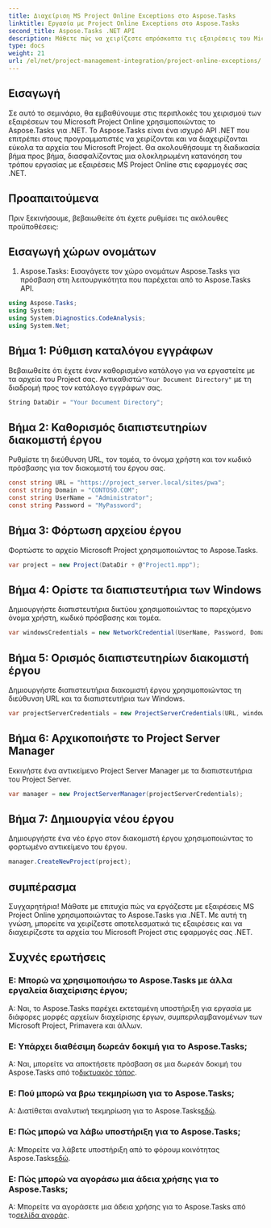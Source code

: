 ```yaml
---
title: Διαχείριση MS Project Online Exceptions στο Aspose.Tasks
linktitle: Εργασία με Project Online Exceptions στο Aspose.Tasks
second_title: Aspose.Tasks .NET API
description: Μάθετε πώς να χειρίζεστε απρόσκοπτα τις εξαιρέσεις του Microsoft Project Online με το Aspose.Tasks για .NET. Βήμα προς βήμα σεμινάριο για αποτελεσματική διαχείριση έργου.
type: docs
weight: 21
url: /el/net/project-management-integration/project-online-exceptions/
---
```

## Εισαγωγή
Σε αυτό το σεμινάριο, θα εμβαθύνουμε στις περιπλοκές του χειρισμού των εξαιρέσεων του Microsoft Project Online χρησιμοποιώντας το Aspose.Tasks για .NET. Το Aspose.Tasks είναι ένα ισχυρό API .NET που επιτρέπει στους προγραμματιστές να χειρίζονται και να διαχειρίζονται εύκολα τα αρχεία του Microsoft Project. Θα ακολουθήσουμε τη διαδικασία βήμα προς βήμα, διασφαλίζοντας μια ολοκληρωμένη κατανόηση του τρόπου εργασίας με εξαιρέσεις MS Project Online στις εφαρμογές σας .NET.
## Προαπαιτούμενα
Πριν ξεκινήσουμε, βεβαιωθείτε ότι έχετε ρυθμίσει τις ακόλουθες προϋποθέσεις:

## Εισαγωγή χώρων ονομάτων
1. Aspose.Tasks: Εισαγάγετε τον χώρο ονομάτων Aspose.Tasks για πρόσβαση στη λειτουργικότητα που παρέχεται από το Aspose.Tasks API.
```csharp
using Aspose.Tasks;
using System;
using System.Diagnostics.CodeAnalysis;
using System.Net;

```

## Βήμα 1: Ρύθμιση καταλόγου εγγράφων
 Βεβαιωθείτε ότι έχετε έναν καθορισμένο κατάλογο για να εργαστείτε με τα αρχεία του Project σας. Αντικαθιστώ`"Your Document Directory"` με τη διαδρομή προς τον κατάλογο εγγράφων σας.
```csharp
String DataDir = "Your Document Directory";
```
## Βήμα 2: Καθορισμός διαπιστευτηρίων διακομιστή έργου
Ρυθμίστε τη διεύθυνση URL, τον τομέα, το όνομα χρήστη και τον κωδικό πρόσβασης για τον διακομιστή του έργου σας.
```csharp
const string URL = "https://project_server.local/sites/pwa";
const string Domain = "CONTOSO.COM";
const string UserName = "Administrator";
const string Password = "MyPassword";
```
## Βήμα 3: Φόρτωση αρχείου έργου
Φορτώστε το αρχείο Microsoft Project χρησιμοποιώντας το Aspose.Tasks.
```csharp
var project = new Project(DataDir + @"Project1.mpp");
```
## Βήμα 4: Ορίστε τα διαπιστευτήρια των Windows
Δημιουργήστε διαπιστευτήρια δικτύου χρησιμοποιώντας το παρεχόμενο όνομα χρήστη, κωδικό πρόσβασης και τομέα.
```csharp
var windowsCredentials = new NetworkCredential(UserName, Password, Domain);
```
## Βήμα 5: Ορισμός διαπιστευτηρίων διακομιστή έργου
Δημιουργήστε διαπιστευτήρια διακομιστή έργου χρησιμοποιώντας τη διεύθυνση URL και τα διαπιστευτήρια των Windows.
```csharp
var projectServerCredentials = new ProjectServerCredentials(URL, windowsCredentials);
```
## Βήμα 6: Αρχικοποιήστε το Project Server Manager
Εκκινήστε ένα αντικείμενο Project Server Manager με τα διαπιστευτήρια του Project Server.
```csharp
var manager = new ProjectServerManager(projectServerCredentials);
```
## Βήμα 7: Δημιουργία νέου έργου
Δημιουργήστε ένα νέο έργο στον διακομιστή έργου χρησιμοποιώντας το φορτωμένο αντικείμενο του έργου.
```csharp
manager.CreateNewProject(project);
```

## συμπέρασμα
Συγχαρητήρια! Μάθατε με επιτυχία πώς να εργάζεστε με εξαιρέσεις MS Project Online χρησιμοποιώντας το Aspose.Tasks για .NET. Με αυτή τη γνώση, μπορείτε να χειρίζεστε αποτελεσματικά τις εξαιρέσεις και να διαχειρίζεστε τα αρχεία του Microsoft Project στις εφαρμογές σας .NET.
## Συχνές ερωτήσεις
### Ε: Μπορώ να χρησιμοποιήσω το Aspose.Tasks με άλλα εργαλεία διαχείρισης έργου;
Α: Ναι, το Aspose.Tasks παρέχει εκτεταμένη υποστήριξη για εργασία με διάφορες μορφές αρχείων διαχείρισης έργων, συμπεριλαμβανομένων των Microsoft Project, Primavera και άλλων.
### Ε: Υπάρχει διαθέσιμη δωρεάν δοκιμή για το Aspose.Tasks;
 Α: Ναι, μπορείτε να αποκτήσετε πρόσβαση σε μια δωρεάν δοκιμή του Aspose.Tasks από το[δικτυακός τόπος](https://releases.aspose.com/).
### Ε: Πού μπορώ να βρω τεκμηρίωση για το Aspose.Tasks;
 Α: Διατίθεται αναλυτική τεκμηρίωση για το Aspose.Tasks[εδώ](https://reference.aspose.com/tasks/net/).
### Ε: Πώς μπορώ να λάβω υποστήριξη για το Aspose.Tasks;
Α: Μπορείτε να λάβετε υποστήριξη από το φόρουμ κοινότητας Aspose.Tasks[εδώ](https://forum.aspose.com/c/tasks/15).
### Ε: Πώς μπορώ να αγοράσω μια άδεια χρήσης για το Aspose.Tasks;
 Α: Μπορείτε να αγοράσετε μια άδεια χρήσης για το Aspose.Tasks από το[σελίδα αγοράς](https://purchase.aspose.com/buy).